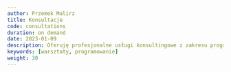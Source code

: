 ```yaml
---
author: Przemek Malirz
title: Konsultacje
code: consultations
duration: on demand
date: 2023-01-09
description: Oferuję profesjonalne usługi konsultingowe z zakresu programowania, architektury oraz wsparcia rozwoju i kariery.  
keywords: [warsztaty, programowanie]
weight: 30
---
```

